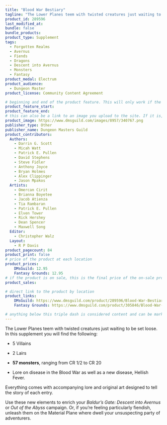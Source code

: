 ```yaml
---
title: "Blood War Bestiary"
tagline: "The Lower Planes teem with twisted creatures just waiting to be set loose."
product_id: 289596
last_modified_at:
bundle: false
bundle_products:
product_type: Supplement
tags:
  - Forgotten Realms
  - Avernus
  - Fiends
  - Dragons
  - Descent into Avernus
  - Monsters
  - Fantasy
product_medal: Electrum
product_audience:
  - Dungeon Master
product_license: Community Content Agreement

# beginning and end of the product feature. This will only work if the site is updated within several weeks of when the feature is supposed to happen. Making a new post counts as updating.
product_feature_start: 
product_feature_end: 
# this can also be a link to an image you upload to the site. If it is, it must start with a "/" or be a full link
product_image: https://www.dmsguild.com/images/8957/340767.png
publisher_type: Other
publisher_name: Dungeon Masters Guild
product_contributors:
  Authors:
    - Darrin G. Scott
    - Micah Watt
    - Patrick E. Pullen
    - David Stephens
    - Steve Fidler
    - Anthony Joyce
    - Bryan Holmes
    - Alex Clippinger
    - Jason Mpakos
  Artists:
    - Omercan Cirit
    - Brianna Boyetee
    - Jacob Atienza
    - Tia Rambaran
    - Patrick E. Pullen
    - Elven Tower
    - Rick Hershey
    - Dean Spencer
    - Maxwell Song
  Editor:
    - Christopher Walz
  Layout:
    - R P Davis
product_pagecount: 84
product_print: false
# price of the product at each location
product_prices:
    DMsGuild: 12.95
    Fantasy Grounds: 12.95
# if the product is on sale, this is the final price of the on-sale product for each location that it is on sale. The sales % will be calculated and displayed based on the difference between product_prices and product_sales
product_sales:

# direct link to the product by location
product_links:
    DMsGuild: https://www.dmsguild.com/product/289596/Blood-War-Bestiary?affiliate_id=1713687
    Fantasy Grounds: https://www.dmsguild.com/product/305846/Blood-War-Bestiary-Fantasy-Grounds?affiliate_id=1713687

# anything below this triple dash is considered content and can be markup or html. It should be fully HTML compatible as long as your tags are formatted correctly.
---
```

The Lower Planes teem with twisted creatures just waiting to be set loose. In this supplement you will find the following:

- 5 Villains

- 2 Lairs

- **57 monsters**, ranging from CR 1/2 to CR 20

- Lore on disease in the Blood War as well as a new disease, Hellish Fever.

Everything comes with accompanying lore and original art designed to tell the story of each entry.

Use these new elements to enrich your *Baldur’s Gate: Descent into Avernus* or *Out of the Abyss* campaign. Or, if you’re feeling particularly fiendish, unleash them on the Material Plane where dwell your unsuspecting party of adventurers.